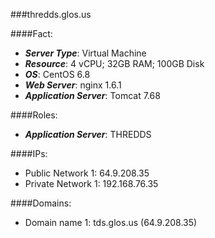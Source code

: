 ###thredds.glos.us

####Fact:
- ***Server Type***: Virtual Machine
- ***Resource***: 4 vCPU; 32GB RAM; 100GB Disk
- ***OS***: CentOS 6.8
- ***Web Server***: nginx 1.6.1
- ***Application Server***: Tomcat 7.68


####Roles:
- ***Application Server***: THREDDS

####IPs:
- Public Network 1: 64.9.208.35
- Private Network 1: 192.168.76.35

####Domains:
- Domain name 1: tds.glos.us (64.9.208.35)
